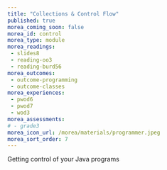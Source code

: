 ```yaml
---
title: "Collections & Control Flow"
published: true
morea_coming_soon: false
morea_id: control
morea_type: module
morea_readings:
 - slides8
 - reading-oo3
 - reading-burd56
morea_outcomes:
 - outcome-programming
 - outcome-classes
morea_experiences:
 - pwod6
 - pwod7
 - wod3
morea_assessments:
# - grade3
morea_icon_url: /morea/materials/programmer.jpeg
morea_sort_order: 7
---
```


Getting control of your Java programs